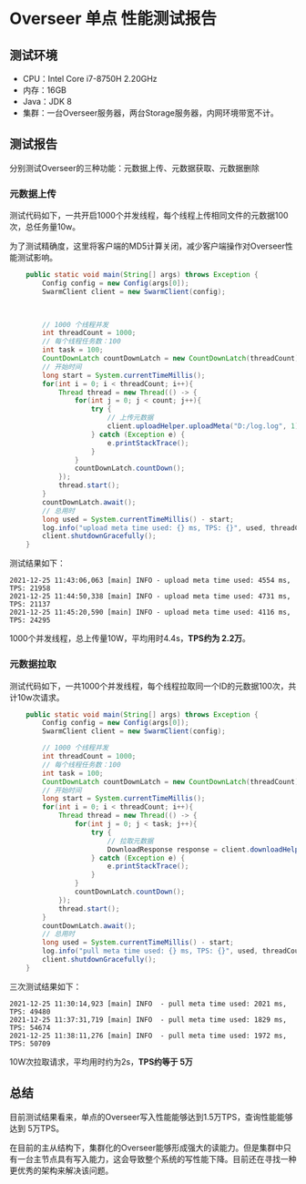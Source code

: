 # Overseer 单点 性能测试报告

## 测试环境

- CPU：Intel Core i7-8750H 2.20GHz
- 内存：16GB
- Java：JDK 8
- 集群：一台Overseer服务器，两台Storage服务器，内网环境带宽不计。

## 测试报告

分别测试Overseer的三种功能：元数据上传、元数据获取、元数据删除

### 元数据上传

测试代码如下，一共开启1000个并发线程，每个线程上传相同文件的元数据100次，总任务量10w。

为了测试精确度，这里将客户端的MD5计算关闭，减少客户端操作对Overseer性能测试影响。

```java
	public static void main(String[] args) throws Exception {
        Config config = new Config(args[0]);
        SwarmClient client = new SwarmClient(config);


        
        // 1000 个线程并发
        int threadCount = 1000;
        // 每个线程任务数：100
        int task = 100;
        CountDownLatch countDownLatch = new CountDownLatch(threadCount);
        // 开始时间
        long start = System.currentTimeMillis();
        for(int i = 0; i < threadCount; i++){
            Thread thread = new Thread(() -> {
                for(int j = 0; j < count; j++){
                    try {
                        // 上传元数据
                        client.uploadHelper.uploadMeta("D:/log.log", 1);
                    } catch (Exception e) {
                        e.printStackTrace();
                    }
                }
                countDownLatch.countDown();
            });
            thread.start();
        }
        countDownLatch.await();
        // 总用时
        long used = System.currentTimeMillis() - start;
        log.info("upload meta time used: {} ms, TPS: {}", used, threadCount * count * 1000 / used);
        client.shutdownGracefully();
    }
```

测试结果如下：

```
2021-12-25 11:43:06,063 [main] INFO - upload meta time used: 4554 ms, TPS: 21958
2021-12-25 11:44:50,338 [main] INFO - upload meta time used: 4731 ms, TPS: 21137
2021-12-25 11:45:20,590 [main] INFO - upload meta time used: 4116 ms, TPS: 24295
```

1000个并发线程，总上传量10W，平均用时4.4s，**TPS约为 2.2万**。

### 元数据拉取

测试代码如下，一共1000个并发线程，每个线程拉取同一个ID的元数据100次，共计10w次请求。

```java
	public static void main(String[] args) throws Exception {
        Config config = new Config(args[0]);
        SwarmClient client = new SwarmClient(config);

        // 1000 个线程并发
        int threadCount = 1000;
        // 每个线程任务数：100
        int task = 100;
        CountDownLatch countDownLatch = new CountDownLatch(threadCount);
        // 开始时间
        long start = System.currentTimeMillis();
        for(int i = 0; i < threadCount; i++){
            Thread thread = new Thread(() -> {
                for(int j = 0; j < task; j++){
                    try {
                        // 拉取元数据
                        DownloadResponse response = client.downloadHelper.sendDownloadRequest("4221615c-043d-4abc-af5c-676317e39d1d");
                    } catch (Exception e) {
                        e.printStackTrace();
                    }
                }
                countDownLatch.countDown();
            });
            thread.start();
        }
        countDownLatch.await();
        // 总用时
        long used = System.currentTimeMillis() - start;
        log.info("pull meta time used: {} ms, TPS: {}", used, threadCount * task * 1000 / used);
        client.shutdownGracefully();
    }
```

三次测试结果如下：

```
2021-12-25 11:30:14,923 [main] INFO  - pull meta time used: 2021 ms, TPS: 49480
2021-12-25 11:37:31,719 [main] INFO  - pull meta time used: 1829 ms, TPS: 54674
2021-12-25 11:38:11,276 [main] INFO  - pull meta time used: 1972 ms, TPS: 50709
```

10W次拉取请求，平均用时约为2s，**TPS约等于 5万**

## 总结

目前测试结果看来，单点的Overseer写入性能能够达到1.5万TPS，查询性能能够达到 5万TPS。

在目前的主从结构下，集群化的Overseer能够形成强大的读能力。但是集群中只有一台主节点具有写入能力，这会导致整个系统的写性能下降。目前还在寻找一种更优秀的架构来解决该问题。